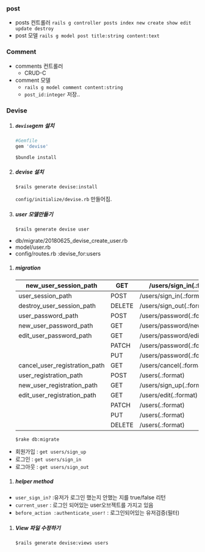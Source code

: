 ### post

- posts 컨트롤러 `rails g controller posts index new create show edit update destroy`
- post 모델 `rails g model post title:string content:text`

### Comment

- comments 컨트롤러
  - CRUD-C
- comment 모델
  - `rails g model comment content:string`
  - `post_id:integer` 저장..

### Devise

1. ##### `devise`gem 설치

   ```ruby
   #Gemfile
   gem 'devise'
   ```

   ```erb
   $bundle install
   ```

2. ##### devise 설치

   ```erb
   $rails generate devise:install
   ```

   `config/initialize/devise.rb` 만들어짐.

   

3. ##### user 모델만들기

   ```erb
   $rails generate devise user
   ```

   

- db/migrate/20180625_devise_create_user.rb
- model/user.rb
- config/routes.rb :devise_for:users

1. ##### migration

   | new_user_session_path         | GET    | /users/sign_in(.:format)       | devise/sessions#new          |
   | ----------------------------- | ------ | ------------------------------ | ---------------------------- |
   | user_session_path             | POST   | /users/sign_in(.:format)       | devise/sessions#create       |
   | destroy_user_session_path     | DELETE | /users/sign_out(.:format)      | devise/sessions#destroy      |
   | user_password_path            | POST   | /users/password(.:format)      | devise/passwords#create      |
   | new_user_password_path        | GET    | /users/password/new(.:format)  | devise/passwords#new         |
   | edit_user_password_path       | GET    | /users/password/edit(.:format) | devise/passwords#edit        |
   |                               | PATCH  | /users/password(.:format)      | devise/passwords#update      |
   |                               | PUT    | /users/password(.:format)      | devise/passwords#update      |
   | cancel_user_registration_path | GET    | /users/cancel(.:format)        | devise/registrations#cancel  |
   | user_registration_path        | POST   | /users(.:format)               | devise/registrations#create  |
   | new_user_registration_path    | GET    | /users/sign_up(.:format)       | devise/registrations#new     |
   | edit_user_registration_path   | GET    | /users/edit(.:format)          | devise/registrations#edit    |
   |                               | PATCH  | /users(.:format)               | devise/registrations#update  |
   |                               | PUT    | /users(.:format)               | devise/registrations#update  |
   |                               | DELETE | /users(.:format)               | devise/registrations#destroy |

   ```erb
   $rake db:migrate
   ```

   

- 회원가입 : `get users/sign_up`
- 로그인 : `get users/sign_in`
- 로그아웃 : `get users/sign_out`

1. ##### helper method

- `user_sign_in?` :유저가 로그인 했는지 안했는 지를 true/false 리턴
- `current_user` : 로그인 되어있는 user오브젝트를 가지고 있음
- `before_action :authenticate_user!` : 로그인되어있는 유저검증(필터)

1. ##### View 파일 수정하기

   ```erb
   $rails generate devise:views users
   ```

   